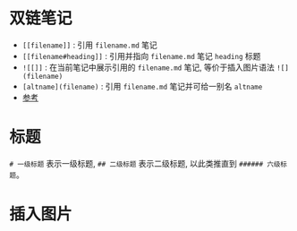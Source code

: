 # 双链笔记

- `[[filename]]` : 引用 `filename.md` 笔记
- `[[filename#heading]]` : 引用并指向 `filename.md` 笔记 `heading` 标题
- `![[]]` : 在当前笔记中展示引用的 `filename.md` 笔记, 等价于插入图片语法 `![](filename)`
- `[altname](filename)` : 引用 `filename.md` 笔记并可给一别名 `altname`
- [参考](https://publish.obsidian.md/chinesehelp/01+2021%E6%96%B0%E6%95%99%E7%A8%8B/%E5%8F%8C%E5%90%91%E9%93%BE%E6%8E%A5)

# 标题

`# 一级标题` 表示一级标题, `## 二级标题` 表示二级标题, 以此类推直到 `###### 六级标题`。

# 插入图片